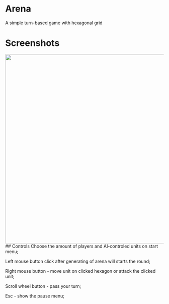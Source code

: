 # Arena
A simple turn-based game with hexagonal grid
# Screenshots
<Image src="images/Arena screenshot.jpg" width="600">
## Controls
Choose the amount of players and AI-controled units on start menu;

Left mouse button click after generating of arena will starts the round;

Right mouse button - move unit on clicked hexagon or attack the clicked unit;

Scroll wheel button - pass your turn;

Esc - show the pause menu;
